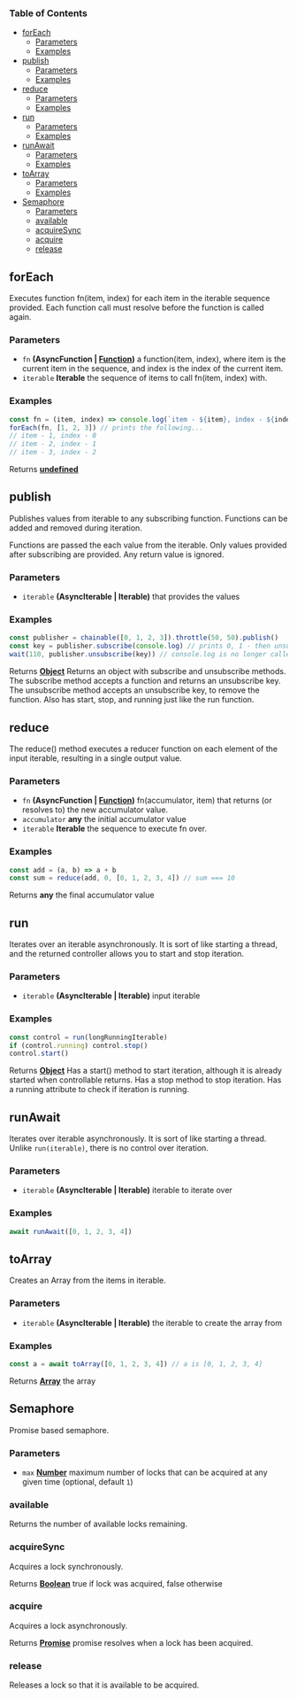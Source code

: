 <!-- Generated by documentation.js. Update this documentation by updating the source code. -->

### Table of Contents

-   [forEach][1]
    -   [Parameters][2]
    -   [Examples][3]
-   [publish][4]
    -   [Parameters][5]
    -   [Examples][6]
-   [reduce][7]
    -   [Parameters][8]
    -   [Examples][9]
-   [run][10]
    -   [Parameters][11]
    -   [Examples][12]
-   [runAwait][13]
    -   [Parameters][14]
    -   [Examples][15]
-   [toArray][16]
    -   [Parameters][17]
    -   [Examples][18]
-   [Semaphore][19]
    -   [Parameters][20]
    -   [available][21]
    -   [acquireSync][22]
    -   [acquire][23]
    -   [release][24]

## forEach

Executes function fn(item, index) for each item in the iterable sequence provided. Each function
call must resolve before the function is called again.

### Parameters

-   `fn` **(AsyncFunction | [Function][25])** a function(item, index), where item is the current item in the sequence, and index
    is the index of the current item.
-   `iterable` **Iterable** the sequence of items to call fn(item, index) with.

### Examples

```javascript
const fn = (item, index) => console.log(`item - ${item}, index - ${index}`)
forEach(fn, [1, 2, 3]) // prints the following...
// item - 1, index - 0
// item - 2, index - 1
// item - 3, index - 2
```

Returns **[undefined][26]** 

## publish

Publishes values from iterable to any subscribing function. Functions can
be added and removed during iteration.

Functions are passed the each value from the iterable. Only values provided
after subscribing are provided. Any return value is ignored.

### Parameters

-   `iterable` **(AsyncIterable | Iterable)** that provides the values

### Examples

```javascript
const publisher = chainable([0, 1, 2, 3]).throttle(50, 50).publish()
const key = publisher.subscribe(console.log) // prints 0, 1 - then unsubscribed
wait(110, publisher.unsubscribe(key)) // console.log is no longer called after 110ms
```

Returns **[Object][27]** Returns an object with subscribe and unsubscribe
methods. The subscribe method accepts a function and returns an unsubscribe
key. The unsubscribe method accepts an unsubscribe key, to remove the function.
Also has start, stop, and running just like the run function.

## reduce

The reduce() method executes a reducer function on each element of
the input iterable, resulting in a single output value.

### Parameters

-   `fn` **(AsyncFunction | [Function][25])** fn(accumulator, item) that returns (or resolves to)
    the new accumulator value.
-   `accumulator` **any** the initial accumulator value
-   `iterable` **Iterable** the sequence to execute fn over.

### Examples

```javascript
const add = (a, b) => a + b
const sum = reduce(add, 0, [0, 1, 2, 3, 4]) // sum === 10
```

Returns **any** the final accumulator value

## run

Iterates over an iterable asynchronously. It is sort of like
starting a thread, and the returned controller allows you to
start and stop iteration.

### Parameters

-   `iterable` **(AsyncIterable | Iterable)** input iterable

### Examples

```javascript
const control = run(longRunningIterable)
if (control.running) control.stop()
control.start()
```

Returns **[Object][27]** Has a start() method to start iteration, although
it is already started when controllable returns. Has a stop method to
stop iteration. Has a running attribute to check if iteration is running.

## runAwait

Iterates over iterable asynchronously. It is sort of like starting
a thread. Unlike `run(iterable)`, there is no control over iteration.

### Parameters

-   `iterable` **(AsyncIterable | Iterable)** iterable to iterate over

### Examples

```javascript
await runAwait([0, 1, 2, 3, 4])
```

## toArray

Creates an  Array from the items in iterable.

### Parameters

-   `iterable` **(AsyncIterable | Iterable)** the iterable to create the array from

### Examples

```javascript
const a = await toArray([0, 1, 2, 3, 4]) // a is [0, 1, 2, 3, 4]
```

Returns **[Array][28]** the array

## Semaphore

Promise based semaphore.

### Parameters

-   `max` **[Number][29]** maximum number of locks that can be acquired at any given time (optional, default `1`)

### available

Returns the number of available locks remaining.

### acquireSync

Acquires a lock synchronously.

Returns **[Boolean][30]** true if lock was acquired, false otherwise

### acquire

Acquires a lock asynchronously.

Returns **[Promise][31]** promise resolves when a lock has been acquired.

### release

Releases a lock so that it is available to be acquired.

[1]: #foreach

[2]: #parameters

[3]: #examples

[4]: #publish

[5]: #parameters-1

[6]: #examples-1

[7]: #reduce

[8]: #parameters-2

[9]: #examples-2

[10]: #run

[11]: #parameters-3

[12]: #examples-3

[13]: #runawait

[14]: #parameters-4

[15]: #examples-4

[16]: #toarray

[17]: #parameters-5

[18]: #examples-5

[19]: #semaphore

[20]: #parameters-6

[21]: #available

[22]: #acquiresync

[23]: #acquire

[24]: #release

[25]: https://developer.mozilla.org/docs/Web/JavaScript/Reference/Statements/function

[26]: https://developer.mozilla.org/docs/Web/JavaScript/Reference/Global_Objects/undefined

[27]: https://developer.mozilla.org/docs/Web/JavaScript/Reference/Global_Objects/Object

[28]: https://developer.mozilla.org/docs/Web/JavaScript/Reference/Global_Objects/Array

[29]: https://developer.mozilla.org/docs/Web/JavaScript/Reference/Global_Objects/Number

[30]: https://developer.mozilla.org/docs/Web/JavaScript/Reference/Global_Objects/Boolean

[31]: https://developer.mozilla.org/docs/Web/JavaScript/Reference/Global_Objects/Promise

